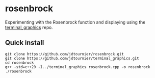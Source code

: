 # rosenbrock
Experimenting with the Rosenbrock function and displaying using the [terminal_graphics](https://github.com/jdtournier/terminal_graphics) repo.


## Quick install


```
git clone https://github.com/jdtournier/rosenbrock.git
git clone https://github.com/jdtournier/terminal_graphics.git
cd rosenbrock
g++ -std=c++20 -I../terminal_graphics rosenbrock.cpp -o rosenbrock
./rosenbrock
```
